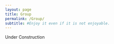 ```yaml
---
layout: page
title: Group
permalink: /Group/
subtitle: #Enjoy it even if it is not enjoyable.
---
```


Under Construction